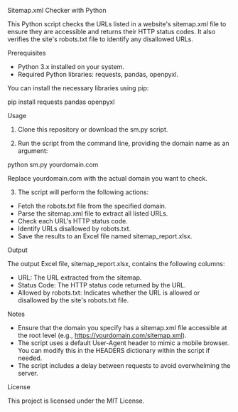 Sitemap.xml Checker with Python

This Python script checks the URLs listed in a website's sitemap.xml file to ensure they are accessible and returns their HTTP status codes. It also verifies the site's robots.txt file to identify any disallowed URLs.

Prerequisites

- Python 3.x installed on your system.
- Required Python libraries: requests, pandas, openpyxl.

You can install the necessary libraries using pip:

pip install requests pandas openpyxl

Usage

1. Clone this repository or download the sm.py script.

2. Run the script from the command line, providing the domain name as an argument:

python sm.py yourdomain.com

Replace yourdomain.com with the actual domain you want to check.

3. The script will perform the following actions:

- Fetch the robots.txt file from the specified domain.
- Parse the sitemap.xml file to extract all listed URLs.
- Check each URL's HTTP status code.
- Identify URLs disallowed by robots.txt.
- Save the results to an Excel file named sitemap_report.xlsx.

Output

The output Excel file, sitemap_report.xlsx, contains the following columns:

- URL: The URL extracted from the sitemap.
- Status Code: The HTTP status code returned by the URL.
- Allowed by robots.txt: Indicates whether the URL is allowed or disallowed by the site's robots.txt file.

Notes

- Ensure that the domain you specify has a sitemap.xml file accessible at the root level (e.g., https://yourdomain.com/sitemap.xml).
- The script uses a default User-Agent header to mimic a mobile browser. You can modify this in the HEADERS dictionary within the script if needed.
- The script includes a delay between requests to avoid overwhelming the server.

License

This project is licensed under the MIT License.

